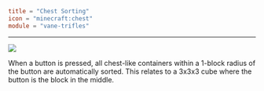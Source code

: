 ```toml
title = "Chest Sorting"
icon = "minecraft:chest"
module = "vane-trifles"
```
---
![](assets/gifs/chest-sorting.gif)

When a button is pressed, all chest-like containers within a 1-block radius of the button are automatically sorted.
This relates to a 3x3x3 cube where the button is the block in the middle.
